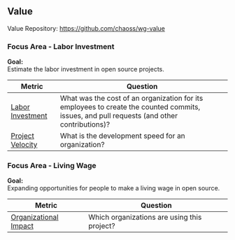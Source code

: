 ## Value
Value Repository: https://github.com/chaoss/wg-value

### Focus Area - Labor Investment

**Goal:**  
Estimate the labor investment in open source projects.

<div>
<table>
  <thead><tr><th>Metric</th><th>Question</th></tr></thead>
<tbody>
  <tr><td><a href="https://chaoss.community/metric-labor-investment/">Labor Investment</a></td><td>What was the cost of an organization for its employees to create the counted commits, issues, and pull requests (and other contributions)?</td></tr>
  <tr><td><a href="https://chaoss.community/metric-project-velocity/">Project Velocity</a></td><td>What is the development speed for an organization?</td></tr>
</tbody>
</table>
</div>

### Focus Area - Living Wage

**Goal:**  
Expanding opportunities for people to make a living wage in open source.

<div>
<table>
  <thead><tr><th>Metric</th><th>Question</th></tr></thead>
<tbody>
  <tr><td><a href="https://chaoss.community/metric-organizational-impact/">Organizational Impact</a></td><td>Which organizations are using this project? </td></tr>
</tbody>
</table>
</div>
